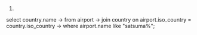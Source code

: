 1.
select country.name
    -> from airport
    -> join country on airport.iso_country = country.iso_country
    -> where airport.name like "satsuma%";
  
